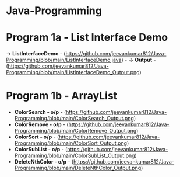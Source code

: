 # Java-Programming

# Program 1a - List Interface Demo
-> **ListInterfaceDemo** - (https://github.com/jeevankumar812/Java-Programming/blob/main/ListInterfaceDemo.java)  - -> **Output** - (https://github.com/jeevankumar812/Java-Programming/blob/main/ListInterfaceDemo_Output.png)

# Program 1b - ArrayList
- **ColorSearch - o/p** - (https://github.com/jeevankumar812/Java-Programming/blob/main/ColorSearch_Output.png)
- **ColorRemove - o/p** - (https://github.com/jeevankumar812/Java-Programming/blob/main/ColorRemove_Output.png)
- **ColorSort - o/p** - (https://github.com/jeevankumar812/Java-Programming/blob/main/ColorSort_Output.png)
- **ColorSubList - o/p** - (https://github.com/jeevankumar812/Java-Programming/blob/main/ColorSubList_Output.png)
- **DeleteNthColor - o/p** - (https://github.com/jeevankumar812/Java-Programming/blob/main/DeleteNthColor_Output.png) 
  

